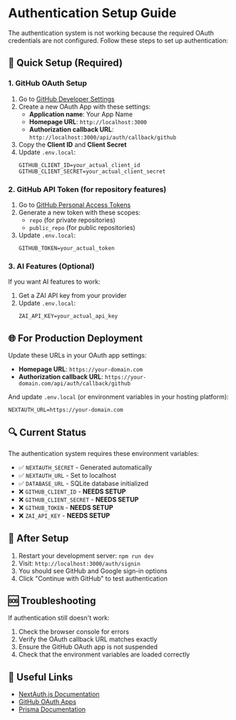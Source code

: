 # Authentication Setup Guide

The authentication system is not working because the required OAuth credentials are not configured. Follow these steps to set up authentication:

## 🔧 Quick Setup (Required)

### 1. GitHub OAuth Setup
1. Go to [GitHub Developer Settings](https://github.com/settings/applications/new)
2. Create a new OAuth App with these settings:
   - **Application name**: Your App Name
   - **Homepage URL**: `http://localhost:3000`
   - **Authorization callback URL**: `http://localhost:3000/api/auth/callback/github`
3. Copy the **Client ID** and **Client Secret**
4. Update `.env.local`:
   ```
   GITHUB_CLIENT_ID=your_actual_client_id
   GITHUB_CLIENT_SECRET=your_actual_client_secret
   ```

### 2. GitHub API Token (for repository features)
1. Go to [GitHub Personal Access Tokens](https://github.com/settings/tokens)
2. Generate a new token with these scopes:
   - `repo` (for private repositories)
   - `public_repo` (for public repositories)
3. Update `.env.local`:
   ```
   GITHUB_TOKEN=your_actual_token
   ```

### 3. AI Features (Optional)
If you want AI features to work:
1. Get a ZAI API key from your provider
2. Update `.env.local`:
   ```
   ZAI_API_KEY=your_actual_api_key
   ```

## 🌐 For Production Deployment

Update these URLs in your OAuth app settings:
- **Homepage URL**: `https://your-domain.com`
- **Authorization callback URL**: `https://your-domain.com/api/auth/callback/github`

And update `.env.local` (or environment variables in your hosting platform):
```
NEXTAUTH_URL=https://your-domain.com
```

## 🔍 Current Status

The authentication system requires these environment variables:
- ✅ `NEXTAUTH_SECRET` - Generated automatically
- ✅ `NEXTAUTH_URL` - Set to localhost
- ✅ `DATABASE_URL` - SQLite database initialized
- ❌ `GITHUB_CLIENT_ID` - **NEEDS SETUP**
- ❌ `GITHUB_CLIENT_SECRET` - **NEEDS SETUP**
- ❌ `GITHUB_TOKEN` - **NEEDS SETUP**
- ❌ `ZAI_API_KEY` - **NEEDS SETUP**

## 🚀 After Setup

1. Restart your development server: `npm run dev`
2. Visit: `http://localhost:3000/auth/signin`
3. You should see GitHub and Google sign-in options
4. Click "Continue with GitHub" to test authentication

## 🆘 Troubleshooting

If authentication still doesn't work:
1. Check the browser console for errors
2. Verify the OAuth callback URL matches exactly
3. Ensure the GitHub OAuth app is not suspended
4. Check that the environment variables are loaded correctly

## 🔗 Useful Links

- [NextAuth.js Documentation](https://next-auth.js.org/)
- [GitHub OAuth Apps](https://docs.github.com/en/developers/apps/building-oauth-apps)
- [Prisma Documentation](https://www.prisma.io/docs/)